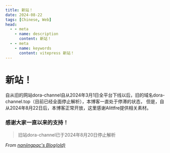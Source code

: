 ```yaml
---
title: 新站！
date: 2024-08-22
tags: [Chinese, Web]
head:
  - - meta
    - name: description
      content: 新站！
  - - meta
    - name: keywords
      content: vitepress 新站！
---
```

# 新站！

自从旧的网站dora-channel自从2024年3月1日全平台下线以后，旧的域名dora-channel.top（目前已经全面停止解析），本博客一直处于停滞的状态，
但是，自从2024年8月22日后，本博客正常开放，这里感谢Alittfre提供相关素材。
### 感谢大家一直以来的支持！

> 旧站dora-channel已于2024年8月20日停止解析

_From [nanjingpqc's Blog(old)](https://dora-channel.top)_
